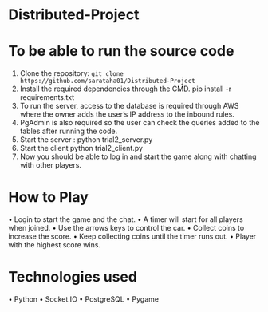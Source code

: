 # Distributed-Project

# To be able to run the source code
1.	Clone the repository:
`git clone https://github.com/sarataha01/Distributed-Project`
3.	Install the required dependencies through the CMD.
pip install -r requirements.txt
4.	To run the server, access to the database is required through AWS where the owner adds the user’s IP address to the inbound rules.
5.	PgAdmin is also required so the user can check the queries added to the tables after running the code.
6.	Start the server :
python trial2_server.py
7.	Start the client
python trial2_client.py
8.	Now you should be able to log in and start the game along with chatting with other players.
# How to Play
•	Login to start the game and the chat.
•	A timer will start for all players when joined.
•	Use the arrows keys to control the car.
•	Collect coins to increase the score.
•	Keep collecting coins until the timer runs out.
•	Player with the highest score wins.
# Technologies used
•	Python
•	Socket.IO
•	PostgreSQL
•	Pygame
